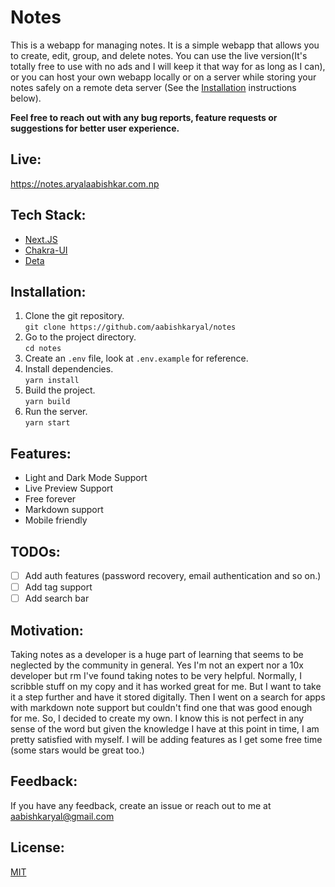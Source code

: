# Notes

This is a webapp for managing notes. It is a simple webapp that allows you to create, edit, group, and delete notes. You can use the live version(It's totally free to use with no ads and I will keep it that way for as long as I can), or you can host your own webapp locally or on a server while storing your notes safely on a remote deta server (See the [Installation](#Installation) instructions below).

**Feel free to reach out with any bug reports, feature requests or suggestions for better user experience.**

## Live:

<https://notes.aryalaabishkar.com.np>

## Tech Stack:

-   [Next.JS](https://nextjs.org)
-   [Chakra-UI](https://chakra-ui.com)
-   [Deta](https://www.deta.sh)

## Installation:

1. Clone the git repository.  
   `git clone https://github.com/aabishkaryal/notes`
1. Go to the project directory.  
   `cd notes`
1. Create an `.env` file, look at `.env.example` for reference.
1. Install dependencies.  
   `yarn install`
1. Build the project.  
   `yarn build`
1. Run the server.  
   `yarn start`

## Features:

-   Light and Dark Mode Support
-   Live Preview Support
-   Free forever
-   Markdown support
-   Mobile friendly

## TODOs:

-   [ ] Add auth features (password recovery, email authentication and so on.)
-   [ ] Add tag support
-   [ ] Add search bar

## Motivation:

Taking notes as a developer is a huge part of learning that seems to be neglected by the community in general. Yes I'm not an expert nor a 10x developer but rm I've found taking notes to be very helpful. Normally, I scribble stuff on my copy and it has worked great for me. But I want to take it a step further and have it stored digitally. Then I went on a search for apps with markdown note support but couldn't find one that was good enough for me. So, I decided to create my own. I know this is not perfect in any sense of the word but given the knowledge I have at this point in time, I am pretty satisfied with myself. I will be adding features as I get some free time (some stars would be great too.)

## Feedback:

If you have any feedback, create an issue or reach out to me at <aabishkaryal@gmail.com>

## License:

[MIT](https://choosealicense.com/licenses/mit/)

